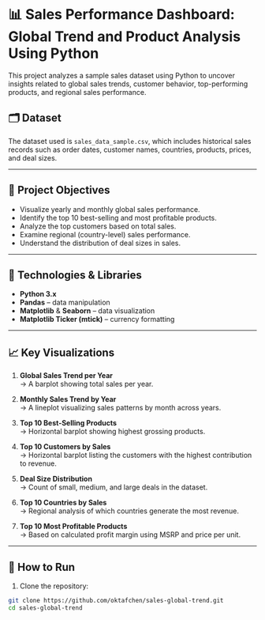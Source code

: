 # 📊 Sales Performance Dashboard: Global Trend and Product Analysis Using Python

This project analyzes a sample sales dataset using Python to uncover insights related to global sales trends, customer behavior, top-performing products, and regional sales performance.

## 🗂 Dataset

The dataset used is `sales_data_sample.csv`, which includes historical sales records such as order dates, customer names, countries, products, prices, and deal sizes.

---

## 📌 Project Objectives

- Visualize yearly and monthly global sales performance.
- Identify the top 10 best-selling and most profitable products.
- Analyze the top customers based on total sales.
- Examine regional (country-level) sales performance.
- Understand the distribution of deal sizes in sales.

---

## 🧰 Technologies & Libraries

- **Python 3.x**
- **Pandas** – data manipulation
- **Matplotlib** & **Seaborn** – data visualization
- **Matplotlib Ticker (mtick)** – currency formatting

---

## 📈 Key Visualizations

1. **Global Sales Trend per Year**  
   → A barplot showing total sales per year.

2. **Monthly Sales Trend by Year**  
   → A lineplot visualizing sales patterns by month across years.

3. **Top 10 Best-Selling Products**  
   → Horizontal barplot showing highest grossing products.

4. **Top 10 Customers by Sales**  
   → Horizontal barplot listing the customers with the highest contribution to revenue.

5. **Deal Size Distribution**  
   → Count of small, medium, and large deals in the dataset.

6. **Top 10 Countries by Sales**  
   → Regional analysis of which countries generate the most revenue.

7. **Top 10 Most Profitable Products**  
   → Based on calculated profit margin using MSRP and price per unit.

---

## 🚀 How to Run

1. Clone the repository:

```bash
git clone https://github.com/oktafchen/sales-global-trend.git
cd sales-global-trend

